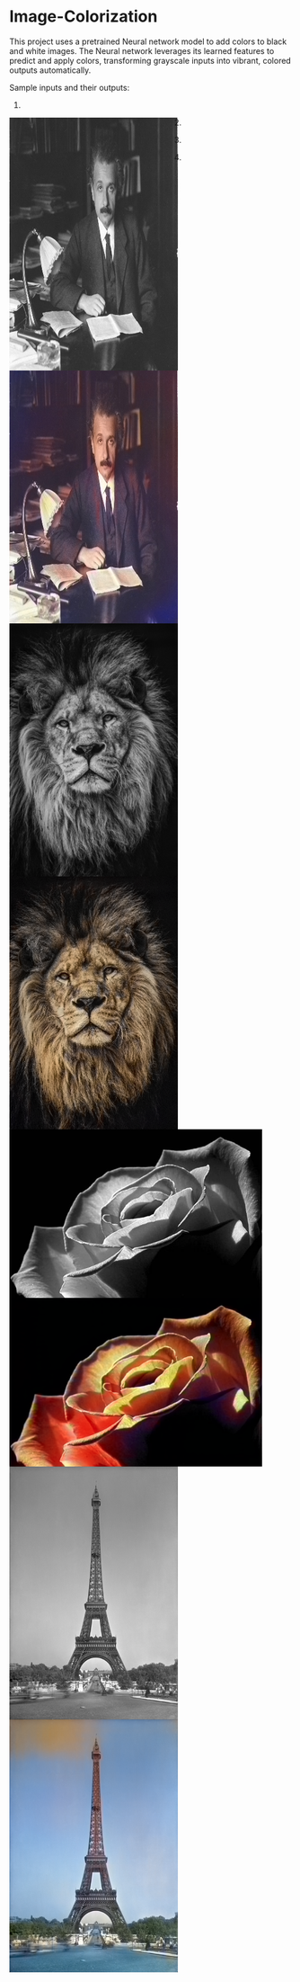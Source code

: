 # Image-Colorization

This project uses a pretrained Neural network model to add colors to black and white images. The Neural network leverages its learned features to predict and apply colors, transforming grayscale inputs into vibrant, colored outputs automatically.

Sample inputs and their outputs:

1)
<div style="display: flex align-items: center gap: 100px">
  <img width="300" height="450" src="sample/albert.jpeg" style="float:left; margin-right:10px;">
  <img width="300" height="450" src="sample/albert_colorized.jpg" style="float:left;">
</div>

2)
<div style="display: flex align-items: center justify-content: center gap: 100px">
  <img width="300" height="450" src="sample/lion.jpg" style="float:left; margin-right:10px;">
  <img width="300" height="450" src="sample/lion_colored.png" style="float:left;">
</div>



3)

<div style="display: flex align-items: center justify-content: center gap: 100px">
  <img width="450" height="300" src="sample/rose.jpg" style="float:left; margin-right:10px;">
  <img width="450" height="300" src="sample/rose_colored.png" style="float:left;">
</div>

4)

<div style="display: flex align-items: center justify-content: center gap: 100px">
  <img width="300" height="450" src="sample/your_img_file_name.jpg" style="float:left; margin-right:10px;">
  <img width="300" height="450" src="sample/eiffel_colored.png" style="float:left;">
</div>




